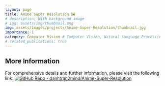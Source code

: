 ```yaml
---
layout: page
title: Anime Super Resolution 🖼️
# description: With background image
# img: assets/img/thumbnail.png
img: assets/images/projects/Anime-Super-Resolution/thumbnail.jpg
importance: 1
category: Computer Vision # Computer Vision, Natural Language Processing, Audio, Reinforcement Learning, Tabular
# related_publications: true
---
```


<!-- Include marked.js for Markdown parsing -->
<script src="https://cdn.jsdelivr.net/npm/marked/marked.min.js"></script>

<!-- Container for README content -->
<div id="readme-content"></div>

<script>
// Define the base URL for the repository
const baseUrl = 'https://raw.githubusercontent.com/danhtran2mind/Anime-Super-Resolution/refs/heads/main/';
const readmeUrl = baseUrl + 'README.md';

// Function to replace relative paths with absolute paths
function replaceRelativePaths(content) {
  // Replace relative image paths in Markdown syntax
  let updatedContent = content.replace(/!\[(.*?)\]\((?!http)(.*?)\)/g, (match, alt, path) => {
    // Ensure no double slashes and clean path
    const cleanPath = path.replace(/^\.\//, '');
    return `![${alt}](${baseUrl}${cleanPath})`;
  });

  // Also replace relative paths in HTML <img> tags
  updatedContent = updatedContent.replace(/<img src="(?!http)([^"]+)"/g, (match, path) => {
    const cleanPath = path.replace(/^\.\//, '');
    return `<img src="${baseUrl}${cleanPath}"`;
  });

  return updatedContent;
}

// Fetch and render README content
fetch(readmeUrl)
  .then(response => response.text())
  .then(data => {
    // Replace relative paths in fetched Markdown
    const absoluteData = replaceRelativePaths(data);

    // Convert Markdown to HTML using marked.js
    const markdownHtml = marked.parse(absoluteData);

    // Get the existing content in the div
    const readmeContentDiv = document.getElementById('readme-content');
    const existingContent = readmeContentDiv.innerHTML;

    // Replace relative paths in the existing HTML content
    const updatedExistingContent = replaceRelativePaths(existingContent);

    // Combine or replace content (depending on your intent)
    readmeContentDiv.innerHTML = updatedExistingContent + markdownHtml;
  })
  .catch(error => {
    console.error('Error fetching README:', error);
    document.getElementById('readme-content').innerHTML = '<p>Error loading README content.</p>';
  });
</script>

## More Information

For comprehensive details and further information, please visit the following link: [![GitHub Repo - danhtran2mind/Anime-Super-Resolution](https://img.shields.io/badge/GitHub_Repo-danhtran2mind%2FAnime--Super--Resolution-blue?logo=github)](https://github.com/danhtran2mind/Anime-Super-Resolution/blob/main/README.md)